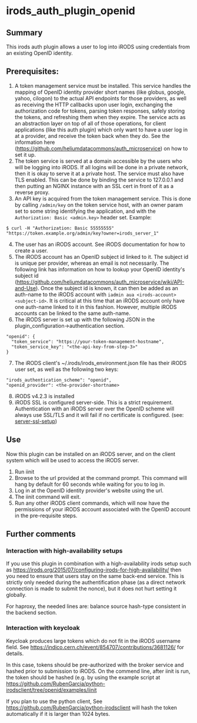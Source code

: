 # irods_auth_plugin_openid

## Summary
This irods auth plugin allows a user to log into iRODS using credentials from an existing OpenID identity.

## Prerequisites:

1. A token management service must be installed.  This service handles the mapping of OpenID identity provider short names (like globus, google, yahoo, cilogon) to the actual API endpoints for those providers, as well as receiving the HTTP callbacks upon user login, exchanging the authorization code for tokens, parsing token responses, safely storing the tokens, and refreshing them when they expire.  The service acts as an abstraction layer on top of all of those operations, for client applications (like this auth plugin) which only want to have a user log in at a provider, and receive the token back when they do.  See the information here (https://github.com/heliumdatacommons/auth_microservice) on how to set it up.
2. The token service is served at a domain accessible by the users who will be logging into iRODS.  If all logins will be done in a private network, then it is okay to serve it at a private host.  The service must also have TLS enabled.  This can be done by binding the service to 127.0.0.1 and then putting an NGINX instance with an SSL cert in front of it as a reverse proxy.
3. An API key is acquired from the token management service.  This is done by calling `/admin/key` on the token service host, with an owner param set to some string identifying the application, and with the `Authorization: Basic <admin.key>` header set.  Example:
```
$ curl -H "Authorization: Basic 55555555" "https://token.example.org/admin/key?owner=irods_server_1"
```
4. The user has an iRODS account.  See iRODS documentation for how to create a user.
5. The iRODS account has an OpenID subject id linked to it.  The subject id is unique per provider, whereas an email is not necessarily.  The following link has information on how to lookup your OpenID identity's subject id (https://github.com/heliumdatacommons/auth_microservice/wiki/API-and-Use).  Once the subject id is known, it can then be added as an auth-name to the iRODS account with `iadmin aua <irods-account> <subject-id>`.  It is critical at this time that an iRODS account only have one auth-name linked to it in this fashion.  However, multiple iRODS accounts can be linked to the same auth-name.  
6. The iRODS server is set up with the following JSON in the plugin_configuration->authentication section. 
```
"openid": {
  "token_service": "https://your-token-management-hostname",
  "token_service_key": "<the-api-key-from-step-3>"
}
```
7. The iRODS client's ~/.irods/irods_environment.json file has their iRODS user set, as well as the following two keys:
```
"irods_authentication_scheme": "openid",
"openid_provider": <the-provider-shortname>
```
8. iRODS v4.2.3 is installed
9. iRODS SSL is configured server-side. This is a strict requirement.  Authentication with an iRODS server over the OpenID scheme will always use SSL/TLS and it will fail if no certificate is configured. (see: [server-ssl-setup](https://docs.irods.org/4.2.3/plugins/pluggable_authentication/#server-ssl-setup))

## Use
Now this plugin can be installed on an iRODS server, and on the client system which will be used to access the iRODS server.

1. Run iinit
2. Browse to the url provided at the command prompt.  This command will hang by default for 60 seconds while waiting for you to log in.
3. Log in at the OpenID identity provider's website using the url.
4. The iinit command will exit.
5. Run any other iRODS client commands, which will now have the permissions of your iRODS account associated with the OpenID account in the pre-requisite steps.

## Further comments

### Interaction with high-availability setups

If you use this plugin in combination with a high-availability irods setup such as 
https://irods.org/2015/07/configuring-irods-for-high-availability/
then you need to ensure that users stay on the same back-end service.
This is strictly only needed during the authentification phase (as a direct network connection is made to submit the nonce),
but it does not hurt setting it globally.

For haproxy, the needed lines are: 
	balance source
	hash-type consistent
in the backend section.


### Interaction with keycloak

Keycloak produces large tokens which do not fit in the iRODS username field. See
https://indico.cern.ch/event/854707/contributions/3681126/
for details.

In this case, tokens should be pre-authorized with the broker service and hashed prior to submission to iRODS.
On the commend line, after iinit is run, the token should be hashed (e.g. by using the example script at
https://github.com/RubenGarcia/python-irodsclient/tree/openid/examples/iinit

If you plan to use the python client, 
See https://github.com/RubenGarcia/python-irodsclient
will hash the token automatically if it is larger than 1024 bytes.
